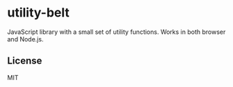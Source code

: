 utility-belt
============

JavaScript library with a small set of utility functions. Works in both browser and Node.js.

## License
MIT
